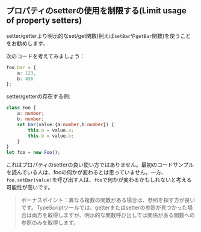 ## プロパティのsetterの使用を制限する(Limit usage of property setters)

setter/getterより明示的なset/get関数(例えば`setBar`や`getBar`関数)を使うことをお勧めします。

次のコードを考えてみましょう：

```ts
foo.bar = {
    a: 123,
    b: 456
};
```

setter/getterの存在する例:

```ts
class Foo {
    a: number;
    b: number;
    set bar(value:{a:number,b:number}) {
        this.a = value.a;
        this.b = value.b;
    }
}
let foo = new Foo();
```

これはプロパティのsetterの良い使い方ではありません。最初のコードサンプルを読んでいる人は、fooの何かが変わるとは思っていません。一方、`foo.setBar(value)`を呼び出す人は、`foo`で何かが変わるかもしれないと考える可能性が高いです。

> ボーナスポイント：異なる複数の関数がある場合は、参照を探す方が良いです。TypeScriptツールでは、getterまたはsetterの参照が見つかった場合は両方を取得しますが、明示的な関数呼び出しでは関係がある関数への参照のみを取得します。

